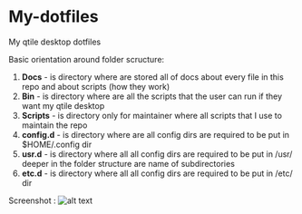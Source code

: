 # My-dotfiles
My qtile desktop dotfiles

Basic orientation around folder scructure: 
1. **Docs** - is directory where are stored all of docs about every file in this repo and about scripts (how they work)
2. **Bin** - is directory where are all the scripts that the user can run if they want my qtile desktop
3. **Scripts** - is directory only for maintainer where all scripts that I use to maintain the repo 
4. **config.d** - is directory where are all config dirs are required to be put in $HOME/.config dir 
5. **usr.d** - is directory where all all config dirs are required to be put in /usr/ deeper in the folder structure are name of subdirectories
6. **etc.d** - is directory where all all config dirs are required to be put in /etc/ dir

Screenshot :
![alt text](https://github.com/coevoe/My-dotfiles/blob/main/Screenshot.png)

